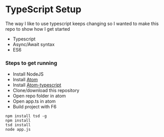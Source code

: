 # TypeScript Setup

The way I like to use typescript keeps changing so I wanted to make this repo to show how I get started
- Typescript
- Async/Await syntax
- ES6

### Steps to get running
- Install NodeJS
- Install [Atom](https://atom.io/)
- Install [Atom-typescript](https://atom.io/packages/atom-typescript)
- Clone/download this repository
- Open repo folder in atom
- Open app.ts in atom
- Build project with F6
```
npm install tsd -g
npm install
tsd install
node app.js
```
